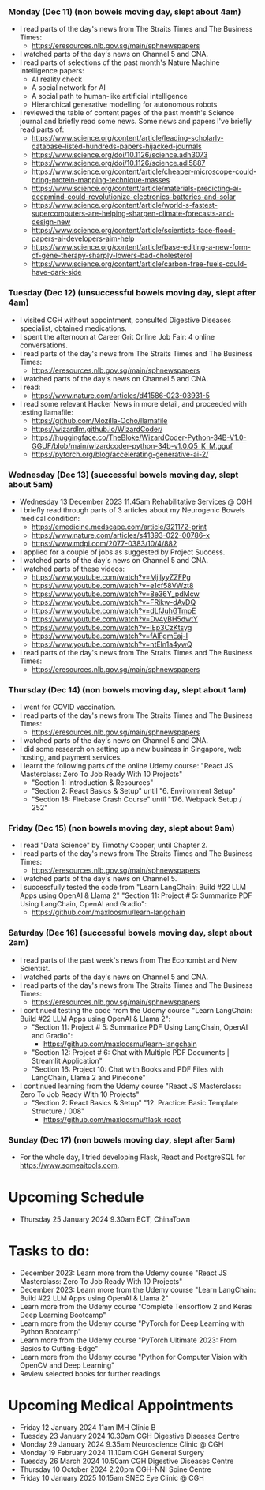 ### Monday (Dec 11) (non bowels moving day, slept about 4am)
- I read parts of the day's news from The Straits Times and The Business Times:
    - https://eresources.nlb.gov.sg/main/sphnewspapers
- I watched parts of the day's news on Channel 5 and CNA.
- I read parts of selections of the past month's Nature Machine Intelligence papers:
    - AI reality check
    - A social network for AI
    - A social path to human-like artificial intelligence
    - Hierarchical generative modelling for autonomous robots
- I reviewed the table of content pages of the past month's Science journal and briefly read some news.  Some news and papers I've briefly read parts of:
    - https://www.science.org/content/article/leading-scholarly-database-listed-hundreds-papers-hijacked-journals
    - https://www.science.org/doi/10.1126/science.adh3073
    - https://www.science.org/doi/10.1126/science.adl5887
    - https://www.science.org/content/article/cheaper-microscope-could-bring-protein-mapping-technique-masses
    - https://www.science.org/content/article/materials-predicting-ai-deepmind-could-revolutionize-electronics-batteries-and-solar
    - https://www.science.org/content/article/world-s-fastest-supercomputers-are-helping-sharpen-climate-forecasts-and-design-new
    - https://www.science.org/content/article/scientists-face-flood-papers-ai-developers-aim-help
    - https://www.science.org/content/article/base-editing-a-new-form-of-gene-therapy-sharply-lowers-bad-cholesterol
    - https://www.science.org/content/article/carbon-free-fuels-could-have-dark-side

### Tuesday (Dec 12) (unsuccessful bowels moving day, slept after 4am)
- I visited CGH without appointment, consulted Digestive Diseases specialist, obtained medications.
- I spent the afternoon at Career Grit Online Job Fair: 4 online conversations.
- I read parts of the day's news from The Straits Times and The Business Times:
    - https://eresources.nlb.gov.sg/main/sphnewspapers
- I watched parts of the day's news on Channel 5 and CNA.
- I read:
    - https://www.nature.com/articles/d41586-023-03931-5
- I read some relevant Hacker News in more detail, and proceeded with testing llamafile:
    - https://github.com/Mozilla-Ocho/llamafile
    - https://wizardlm.github.io/WizardCoder/
    - https://huggingface.co/TheBloke/WizardCoder-Python-34B-V1.0-GGUF/blob/main/wizardcoder-python-34b-v1.0.Q5_K_M.gguf
    - https://pytorch.org/blog/accelerating-generative-ai-2/

### Wednesday (Dec 13) (successful bowels moving day, slept about 5am)
- Wednesday 13 December 2023 11.45am Rehabilitative Services @ CGH
- I briefly read through parts of 3 articles about my Neurogenic Bowels medical condition:
    - https://emedicine.medscape.com/article/321172-print
    - https://www.nature.com/articles/s41393-022-00786-x
    - https://www.mdpi.com/2077-0383/10/4/882
- I applied for a couple of jobs as suggested by Project Success.
- I watched parts of the day's news on Channel 5 and CNA.
- I watched parts of these videos:
    - https://www.youtube.com/watch?v=MjiIyyZZFPg
    - https://www.youtube.com/watch?v=e1cf58VWzt8
    - https://www.youtube.com/watch?v=8e36Y_pdMcw
    - https://www.youtube.com/watch?v=FRikw-dAvDQ
    - https://www.youtube.com/watch?v=dLfJuhGTmpE
    - https://www.youtube.com/watch?v=Dv4yBH5dwtY
    - https://www.youtube.com/watch?v=iEp3CzKtsyg
    - https://www.youtube.com/watch?v=fAlFgmEaj-I
    - https://www.youtube.com/watch?v=ntEln1a4ywQ
- I read parts of the day's news from The Straits Times and The Business Times:
    - https://eresources.nlb.gov.sg/main/sphnewspapers

### Thursday (Dec 14) (non bowels moving day, slept about 1am)
- I went for COVID vaccination.
- I read parts of the day's news from The Straits Times and The Business Times:
    - https://eresources.nlb.gov.sg/main/sphnewspapers
- I watched parts of the day's news on Channel 5 and CNA.
- I did some research on setting up a new business in Singapore, web hosting, and payment services.
- I learnt the following parts of the online Udemy course: "React JS Masterclass: Zero To Job Ready With 10 Projects"
    - "Section 1: Introduction & Resources"
    - "Section 2: React Basics & Setup" until "6. Environment Setup"
    - "Section 18: Firebase Crash Course" until "176. Webpack Setup / 252"

### Friday (Dec 15) (non bowels moving day, slept about 9am)
- I read "Data Science" by Timothy Cooper, until Chapter 2.
- I read parts of the day's news from The Straits Times and The Business Times:
    - https://eresources.nlb.gov.sg/main/sphnewspapers
- I watched parts of the day's news on Channel 5.
- I successfully tested the code from "Learn LangChain: Build #22 LLM Apps using OpenAI & Llama 2" "Section 11: Project # 5: Summarize PDF Using LangChain, OpenAI and Gradio":
    - https://github.com/maxloosmu/learn-langchain

### Saturday (Dec 16) (successful bowels moving day, slept about 2am)
- I read parts of the past week's news from The Economist and New Scientist.
- I watched parts of the day's news on Channel 5 and CNA.
- I read parts of the day's news from The Straits Times and The Business Times:
    - https://eresources.nlb.gov.sg/main/sphnewspapers
- I continued testing the code from the Udemy course "Learn LangChain: Build #22 LLM Apps using OpenAI & Llama 2":
    - "Section 11: Project # 5: Summarize PDF Using LangChain, OpenAI and Gradio":
        - https://github.com/maxloosmu/learn-langchain
    - "Section 12: Project # 6: Chat with Multiple PDF Documents | Streamlit Application"
    - "Section 16: Project 10: Chat with Books and PDF Files with LangChain, Llama 2 and Pinecone"
- I continued learning from the Udemy course "React JS Masterclass: Zero To Job Ready With 10 Projects"
    - "Section 2: React Basics & Setup" "12. Practice: Basic Template Structure / 008"
        - https://github.com/maxloosmu/flask-react

### Sunday (Dec 17) (non bowels moving day, slept after 5am)
- For the whole day, I tried developing Flask, React and PostgreSQL for https://www.someaitools.com.



# Upcoming Schedule
- Thursday 25 January 2024 9.30am ECT, ChinaTown

# Tasks to do:
- December 2023: Learn more from the Udemy course "React JS Masterclass: Zero To Job Ready With 10 Projects"
- December 2023: Learn more from the Udemy course "Learn LangChain: Build #22 LLM Apps using OpenAI & Llama 2"
- Learn more from the Udemy course "Complete Tensorflow 2 and Keras Deep Learning Bootcamp"
- Learn more from the Udemy course "PyTorch for Deep Learning with Python Bootcamp"
- Learn more from the Udemy course "PyTorch Ultimate 2023: From Basics to Cutting-Edge"
- Learn more from the Udemy course "Python for Computer Vision with OpenCV and Deep Learning"
- Review selected books for further readings

# Upcoming Medical Appointments
- Friday 12 January 2024 11am IMH Clinic B
- Tuesday 23 January 2024 10.30am CGH Digestive Diseases Centre
- Monday 29 January 2024 9.35am Neuroscience Clinic @ CGH
- Monday 19 February 2024 11.10am CGH General Surgery
- Tuesday 26 March 2024 10.50am CGH Digestive Diseases Centre
- Thursday 10 October 2024 2.20pm CGH-NNI Spine Centre
- Friday 10 January 2025 10.15am SNEC Eye Clinic @ CGH
